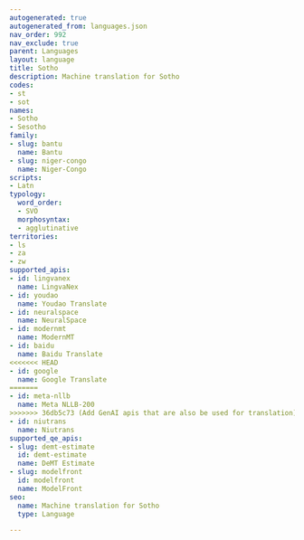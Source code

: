```yaml
---
autogenerated: true
autogenerated_from: languages.json
nav_order: 992
nav_exclude: true
parent: Languages
layout: language
title: Sotho
description: Machine translation for Sotho
codes:
- st
- sot
names:
- Sotho
- Sesotho
family:
- slug: bantu
  name: Bantu
- slug: niger-congo
  name: Niger-Congo
scripts:
- Latn
typology:
  word_order:
  - SVO
  morphosyntax:
  - agglutinative
territories:
- ls
- za
- zw
supported_apis:
- id: lingvanex
  name: LingvaNex
- id: youdao
  name: Youdao Translate
- id: neuralspace
  name: NeuralSpace
- id: modernmt
  name: ModernMT
- id: baidu
  name: Baidu Translate
<<<<<<< HEAD
- id: google
  name: Google Translate
=======
- id: meta-nllb
  name: Meta NLLB-200
>>>>>>> 36db5c73 (Add GenAI apis that are also be used for translation)
- id: niutrans
  name: Niutrans
supported_qe_apis:
- slug: demt-estimate
  id: demt-estimate
  name: DeMT Estimate
- slug: modelfront
  id: modelfront
  name: ModelFront
seo:
  name: Machine translation for Sotho
  type: Language

---
```


